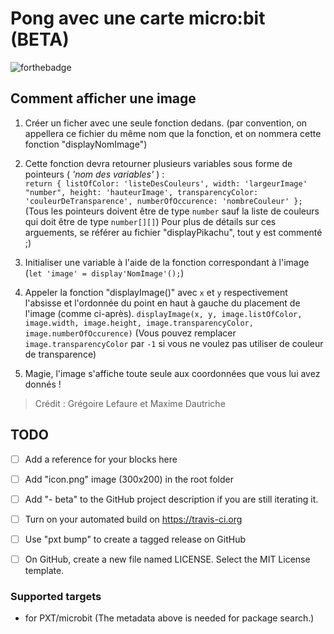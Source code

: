 # Pong avec une carte micro:bit (BETA)

![forthebadge](http://forthebadge.com/images/badges/built-with-love.svg)


## Comment afficher une image

1. Créer un ficher avec une seule fonction dedans. (par convention, on appellera ce fichier du même nom que la fonction, et on nommera cette fonction "displayNomImage")
2. Cette fonction devra retourner plusieurs variables sous forme de pointeurs ( _'nom des variables'_ ) :      
`return { listOfColor: 'listeDesCouleurs', width: 'largeurImage' "number", height: 'hauteurImage', transparencyColor: 'couleurDeTransparence', numberOfOccurence: 'nombreCouleur' };` (Tous les pointeurs doivent être de type `number` sauf la liste de couleurs qui doit être de type `number[][]`)
Pour plus de détails sur ces arguements, se référer au fichier "displayPikachu", tout y est commenté ;)
3. Initialiser une variable à l'aide de la fonction correspondant à l'image (`let 'image' = display'NomImage'();`)
4. Appeler la fonction "displayImage()" avec `x` et `y` respectivement l'absisse et l'ordonnée du point en haut à gauche du placement de l'image (comme ci-après).
`displayImage(x, y, image.listOfColor, image.width, image.height, image.transparencyColor, image.numberOfOccurence)` (Vous pouvez remplacer `image.transparencyColor` par `-1` si vous ne voulez pas utiliser de couleur de transparence)
 
5. Magie, l'image s'affiche toute seule aux coordonnées que vous lui avez donnés !

> Crédit : Grégoire Lefaure et Maxime Dautriche


## TODO

- [ ] Add a reference for your blocks here
- [ ] Add "icon.png" image (300x200) in the root folder
- [ ] Add "- beta" to the GitHub project description if you are still iterating it.
- [ ] Turn on your automated build on https://travis-ci.org
- [ ] Use "pxt bump" to create a tagged release on GitHub
- [ ] On GitHub, create a new file named LICENSE. Select the MIT License template.


### Supported targets

* for PXT/microbit
(The metadata above is needed for package search.)


